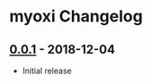 # myoxi Changelog

## [0.0.1] - 2018-12-04

- Initial release

[Unreleased]: https://github.com/aebruno/myoxi/compare/v0.0.1...HEAD
[0.0.1]: https://github.com/aebruno/myoxi/releases/tag/v0.0.1
